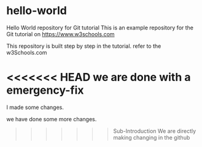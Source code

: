 # hello-world
Hello World repository for Git tutorial
This is an example repository for the Git tutorial on https://www.w3schools.com

This repository is built step by step in the tutorial.
refer to the w3Schools.com

<<<<<<< HEAD
we are done with a emergency-fix
=======
I made some changes.

we have done some more changes.
>>>>>>> Sub-Introduction
>>>>>>> We are directly making changing in the github
